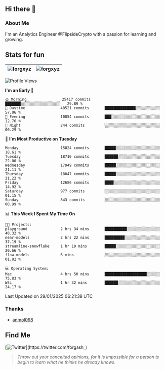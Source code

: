 ## Hi there 👋

### About Me

I'm an Analytics Engineer @FlipsideCrypto with a passion for learning and growing.
  
## Stats for fun

| <img align="center" src="https://github-readme-streak-stats.herokuapp.com/?user=forgxyz&theme=tokyonight" alt="forgxyz" /> | <img align="center" src="https://github-readme-stats.vercel.app/api?username=forgxyz&theme=tokyonight&show_icons=true" alt="forgxyz" /> |
| ------------- |------------- |


<!--START_SECTION:waka-->
![Profile Views](http://img.shields.io/badge/Profile%20Views-0-blue)

**I'm an Early 🐤** 

```text
🌞 Morning                25417 commits       ███████░░░░░░░░░░░░░░░░░░   29.89 % 
🌆 Daytime                48521 commits       ██████████████░░░░░░░░░░░   57.06 % 
🌃 Evening                10854 commits       ███░░░░░░░░░░░░░░░░░░░░░░   12.76 % 
🌙 Night                  244 commits         ░░░░░░░░░░░░░░░░░░░░░░░░░   00.29 % 
```
📅 **I'm Most Productive on Tuesday** 

```text
Monday                   15824 commits       █████░░░░░░░░░░░░░░░░░░░░   18.61 % 
Tuesday                  18710 commits       ██████░░░░░░░░░░░░░░░░░░░   22.00 % 
Wednesday                17949 commits       █████░░░░░░░░░░░░░░░░░░░░   21.11 % 
Thursday                 18047 commits       █████░░░░░░░░░░░░░░░░░░░░   21.22 % 
Friday                   12686 commits       ████░░░░░░░░░░░░░░░░░░░░░   14.92 % 
Saturday                 977 commits         ░░░░░░░░░░░░░░░░░░░░░░░░░   01.15 % 
Sunday                   843 commits         ░░░░░░░░░░░░░░░░░░░░░░░░░   00.99 % 
```


📊 **This Week I Spent My Time On** 

```text
🐱‍💻 Projects: 
playground               2 hrs 34 mins       ██████████░░░░░░░░░░░░░░░   40.32 % 
near-models              2 hrs 22 mins       █████████░░░░░░░░░░░░░░░░   37.19 % 
streamline-snowflake     1 hr 19 mins        █████░░░░░░░░░░░░░░░░░░░░   20.66 % 
flow-models              6 mins              ░░░░░░░░░░░░░░░░░░░░░░░░░   01.82 % 

💻 Operating System: 
Mac                      4 hrs 50 mins       ███████████████████░░░░░░   75.83 % 
WSL                      1 hr 32 mins        ██████░░░░░░░░░░░░░░░░░░░   24.17 % 
```


 Last Updated on 29/01/2025 06:21:39 UTC
<!--END_SECTION:waka-->

### Thanks
 - [anmol098](https://github.com/anmol098/waka-readme-stats/)
  
## Find Me
[![Twitter](https://img.shields.io/twitter/url/https/twitter.com/forgash_.svg?style=social&label=Follow%20%40forgash_)](https://twitter.com/forgash_)


> *Throw out your conceited opinions, for it is impossible for a person to begin to learn what he thinks he already knows.* 

